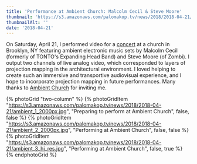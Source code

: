 ```yaml
---
title: 'Performance at Ambient Church: Malcolm Cecil & Steve Moore'
thumbnail: 'https://s3.amazonaws.com/palomakop.tv/news/2018/2018-04-21/ambient_church.jpg'
thumbnailAlt: ''
date: '2018-04-21'
---
```


On Saturday, April 21, I performed video for a <a href="https://www.facebook.com/events/1763772500347301/" rel="noopener" target="_blank">concert</a> at a church in Brooklyn, NY featuring ambient electronic music sets by Malcolm Cecil (formerly of TONTO's Expanding Head Band) and Steve Moore (of Zombi). I output two channels of live analog video, which corresponded to layers of projection mapping in the architectural environment. I loved helping to create such an immersive and transportive audiovisual experience, and I hope to incorporate projection mapping in future performances. Many thanks to <a href="http://ambient.church/" rel="noopener" target="_blank">Ambient Church</a> for inviting me.

{% photoGrid "two-column" %}
{% photoGridItem "https://s3.amazonaws.com/palomakop.tv/news/2018/2018-04-21/ambient_1_2000px.jpg", "Preparing to perform at Ambient Church", false, false %}
{% photoGridItem "https://s3.amazonaws.com/palomakop.tv/news/2018/2018-04-21/ambient_2_2000px.jpg", "Performing at Ambient Church", false, false %}
{% photoGridItem "https://s3.amazonaws.com/palomakop.tv/news/2018/2018-04-21/ambient_3_hi_res.jpg", "Performing at Ambient Church", false, true %}
{% endphotoGrid %}
